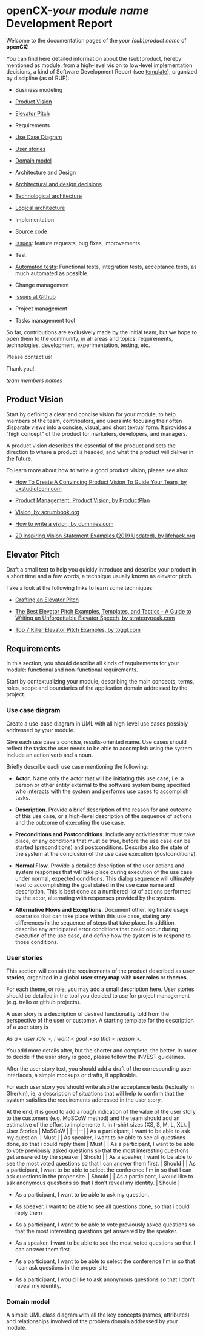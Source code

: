 
# openCX-*your module name* Development Report

  

Welcome to the documentation pages of the *your (sub)product name* of **openCX**!

  

You can find here detailed information about the (sub)product, hereby mentioned as module, from a high-level vision to low-level implementation decisions, a kind of Software Development Report (see [template](https://github.com/softeng-feup/open-cx/blob/master/docs/templates/Development-Report.md)), organized by discipline (as of RUP):

  

* Business modeling

*  [Product Vision](#Product-Vision)

*  [Elevator Pitch](#Elevator-Pitch)

* Requirements

*  [Use Case Diagram](#Use-case-diagram)

*  [User stories](#User-stories)

*  [Domain model](#Domain-model)

* Architecture and Design

*  [Architectural and design decisions]()

*  [Technological architecture]()

*  [Logical architecture]()

* Implementation

*  [Source code]()

*  [Issues](): feature requests, bug fixes, improvements.

* Test

*  [Automated tests](): Functional tests, integration tests, acceptance tests, as much automated as possible.

* Change management

*  [Issues at Github]()

* Project management

* Tasks management tool

  

So far, contributions are exclusively made by the initial team, but we hope to open them to the community, in all areas and topics: requirements, technologies, development, experimentation, testing, etc.

  

Please contact us!

  

Thank you!

  

*team members names*

  

## Product Vision

Start by defining a clear and concise vision for your module, to help members of the team, contributors, and users into focusing their often disparate views into a concise, visual, and short textual form. It provides a "high concept" of the product for marketers, developers, and managers.

  

A product vision describes the essential of the product and sets the direction to where a product is headed, and what the product will deliver in the future.

  

To learn more about how to write a good product vision, please see also:

*  [How To Create A Convincing Product Vision To Guide Your Team, by uxstudioteam.com](https://uxstudioteam.com/ux-blog/product-vision/)

*  [Product Management: Product Vision, by ProductPlan](https://www.productplan.com/glossary/product-vision/)

*  [Vision, by scrumbook.org](http://scrumbook.org/value-stream/vision.html)

*  [How to write a vision, by dummies.com](https://www.dummies.com/business/marketing/branding/how-to-write-vision-and-mission-statements-for-your-brand/)

*  [20 Inspiring Vision Statement Examples (2019 Updated), by lifehack.org](https://www.lifehack.org/articles/work/20-sample-vision-statement-for-the-new-startup.html)

  

## Elevator Pitch

Draft a small text to help you quickly introduce and describe your product in a short time and a few words, a technique usually known as elevator pitch.

  

Take a look at the following links to learn some techniques:

*  [Crafting an Elevator Pitch](https://www.mindtools.com/pages/article/elevator-pitch.htm)

*  [The Best Elevator Pitch Examples, Templates, and Tactics - A Guide to Writing an Unforgettable Elevator Speech, by strategypeak.com](https://strategypeak.com/elevator-pitch-examples/)

*  [Top 7 Killer Elevator Pitch Examples, by toggl.com](https://blog.toggl.com/elevator-pitch-examples/)

  

## Requirements

  

In this section, you should describe all kinds of requirements for your module: functional and non-functional requirements.

  

Start by contextualizing your module, describing the main concepts, terms, roles, scope and boundaries of the application domain addressed by the project.

  

### Use case diagram

  

Create a use-case diagram in UML with all high-level use cases possibly addressed by your module.

  

Give each use case a concise, results-oriented name. Use cases should reflect the tasks the user needs to be able to accomplish using the system. Include an action verb and a noun.

  

Briefly describe each use case mentioning the following:

  

*  **Actor**. Name only the actor that will be initiating this use case, i.e. a person or other entity external to the software system being specified who interacts with the system and performs use cases to accomplish tasks.

*  **Description**. Provide a brief description of the reason for and outcome of this use case, or a high-level description of the sequence of actions and the outcome of executing the use case.

*  **Preconditions and Postconditions**. Include any activities that must take place, or any conditions that must be true, before the use case can be started (preconditions) and postconditions. Describe also the state of the system at the conclusion of the use case execution (postconditions).

  

*  **Normal Flow**. Provide a detailed description of the user actions and system responses that will take place during execution of the use case under normal, expected conditions. This dialog sequence will ultimately lead to accomplishing the goal stated in the use case name and description. This is best done as a numbered list of actions performed by the actor, alternating with responses provided by the system.

*  **Alternative Flows and Exceptions**. Document other, legitimate usage scenarios that can take place within this use case, stating any differences in the sequence of steps that take place. In addition, describe any anticipated error conditions that could occur during execution of the use case, and define how the system is to respond to those conditions.

  

### User stories

This section will contain the requirements of the product described as **user stories**, organized in a global **user story map** with **user roles** or **themes**.

  

For each theme, or role, you may add a small description here. User stories should be detailed in the tool you decided to use for project management (e.g. trello or github projects).

  

A user story is a description of desired functionality told from the perspective of the user or customer. A starting template for the description of a user story is

  

*As a < user role >, I want < goal > so that < reason >.*

  

You add more details after, but the shorter and complete, the better. In order to decide if the user story is good, please follow the INVEST guidelines.

  

After the user story text, you should add a draft of the corresponding user interfaces, a simple mockups or drafts, if applicable.

  

For each user story you should write also the acceptance tests (textually in Gherkin), ie, a description of situations that will help to confirm that the system satisfies the requirements addressed in the user story.

  

At the end, it is good to add a rough indication of the value of the user story to the customers (e.g. MoSCoW method) and the team should add an estimative of the effort to implemente it, in t-shirt sizes (XS, S, M, L, XL).
| User Stories | MoSCoW |
|--|--|
| As a participant, I want to be able to ask my question. | Must |
| As speaker, i want to be able to see all questions done, so that i could reply them | Must |
| As a participant, I want to be able to vote previously asked questions so that the most interesting questions get answered by the speaker | Should |
| As a speaker, I want to be able to see the most voted questions so that I can answer them first. | Should |
| As a participant, I want to be able to select the conference I'm in so that I can ask questions in the proper site. | Should |
| As a participant, I would like to ask anonymous questions so that I don't reveal my identity. | Should |




* As a participant, I want to be able to ask my question.

* As speaker, i want to be able to see all questions done, so that i could reply them

* As a participant, I want to be able to vote previously asked questions so that the most interesting questions get answered by the speaker.

* As a speaker, I want to be able to see the most voted questions so that I can answer them first.

* As a participant, I want to be able to select the conference I'm in so that I can ask questions in the proper site.

* As a participant, I would like to ask anonymous questions so that I don't reveal my identity.

### Domain model

  

A simple UML class diagram with all the key concepts (names, attributes) and relationships involved of the problem domain addressed by your module.